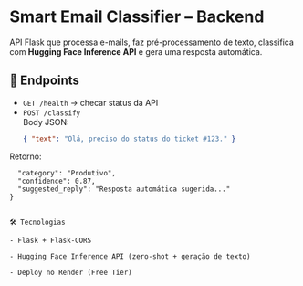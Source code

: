 # Smart Email Classifier – Backend

API Flask que processa e-mails, faz pré-processamento de texto, classifica com **Hugging Face Inference API** e gera uma resposta automática.

## 🚀 Endpoints
- `GET /health` → checar status da API  
- `POST /classify`  
  Body JSON:
  ```json
  { "text": "Olá, preciso do status do ticket #123." }

Retorno:
```json{
  "category": "Produtivo",
  "confidence": 0.87,
  "suggested_reply": "Resposta automática sugerida..."
}


🛠️ Tecnologias

- Flask + Flask-CORS

- Hugging Face Inference API (zero-shot + geração de texto)

- Deploy no Render (Free Tier)



